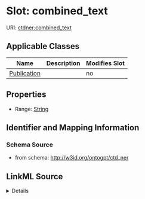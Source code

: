 

# Slot: combined_text

URI: [ctdner:combined_text](http://w3id.org/ontogpt/ctd_nercombined_text)



<!-- no inheritance hierarchy -->





## Applicable Classes

| Name | Description | Modifies Slot |
| --- | --- | --- |
| [Publication](Publication.md) |  |  no  |







## Properties

* Range: [String](String.md)





## Identifier and Mapping Information







### Schema Source


* from schema: http://w3id.org/ontogpt/ctd_ner




## LinkML Source

<details>
```yaml
name: combined_text
from_schema: http://w3id.org/ontogpt/ctd_ner
rank: 1000
alias: combined_text
owner: Publication
domain_of:
- Publication
range: string

```
</details>
